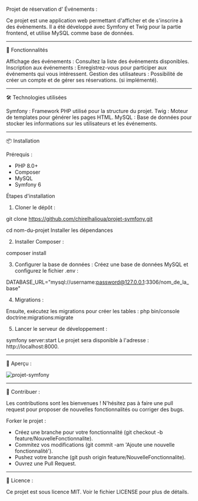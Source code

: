 Projet de réservation d' Événements : 

Ce projet est une application web permettant d'afficher et de s'inscrire à des événements. Il a été développé avec Symfony et Twig pour la partie frontend, et utilise MySQL comme base de données.

---

🚀 Fonctionnalités

Affichage des événements : Consultez la liste des événements disponibles.
Inscription aux événements : Enregistrez-vous pour participer aux événements qui vous intéressent.
Gestion des utilisateurs : Possibilité de créer un compte et de gérer ses réservations.  (si implémenté).

---

🛠️ Technologies utilisées

Symfony : Framework PHP utilisé pour la structure du projet.
Twig : Moteur de templates pour générer les pages HTML.
MySQL : Base de données pour stocker les informations sur les utilisateurs et les événements.

---

📦 Installation

Prérequis : 
- PHP 8.0+
- Composer
- MySQL
- Symfony 6
  
Étapes d'installation

1) Cloner le dépôt :
   
git clone https://github.com/chirelhalioua/projet-symfony.git

cd nom-du-projet
Installer les dépendances

2) Installer Composer :
   
composer install

3) Configurer la base de données : 
Créez une base de données MySQL et configurez le fichier .env :

DATABASE_URL="mysql://username:password@127.0.0.1:3306/nom_de_la_base"

4) Migrations :
   
Ensuite, exécutez les migrations pour créer les tables :
php bin/console doctrine:migrations:migrate

5) Lancer le serveur de développement :
   
symfony server:start
Le projet sera disponible à l'adresse : http://localhost:8000.

---

🎨 Aperçu : 

![projet-symfony](https://github.com/user-attachments/assets/b8f281b9-af7b-4fc2-82aa-21a4c8258cc7)

---

🤝 Contribuer : 

Les contributions sont les bienvenues ! N'hésitez pas à faire une pull request pour proposer de nouvelles fonctionnalités ou corriger des bugs.

Forker le projet : 

- Créez une branche pour votre fonctionnalité (git checkout -b feature/NouvelleFonctionnalite).
- Commitez vos modifications (git commit -am 'Ajoute une nouvelle fonctionnalité').
- Pushez votre branche (git push origin feature/NouvelleFonctionnalite).
- Ouvrez une Pull Request.

---

📜 Licence : 

Ce projet est sous licence MIT. Voir le fichier LICENSE pour plus de détails.
